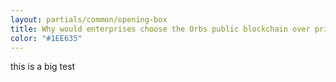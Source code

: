 ```yaml
---
layout: partials/common/opening-box
title: Why would enterprises choose the Orbs public blockchain over private blockchain solutions?
color: "#1EE635"
---
```


this is a big test

